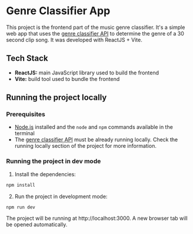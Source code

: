# Genre Classifier App

This project is the frontend part of the music genre classifier. It's a simple web app that uses the [genre classifier API](../genre-classifier-api/) to determine the genre of a 30 second clip song. It was developed with ReactJS + Vite.

## Tech Stack

- **ReactJS:** main JavaScript library used to build the frontend
- **Vite:** build tool used to bundle the frontend

## Running the project locally

### Prerequisites

- [Node.js](https://nodejs.org/en/) installed and the `node` and `npm` commands available in the terminal
- The [genre classifier API](../genre-classifier-api/) must be already running locally. Check the running locally section of the project for more information.

### Running the project in dev mode

1. Install the dependencies:

```bash
npm install
```

2. Run the project in development mode:

```bash
npm run dev
```

The project will be running at http://localhost:3000. A new browser tab will be opened automatically.
